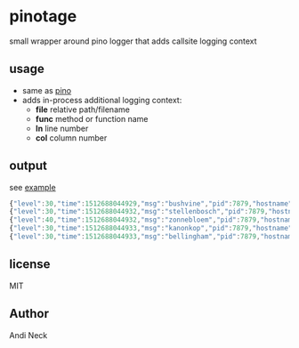 # pinotage

small wrapper around pino logger that adds callsite logging context

## usage

- same as [pino](https://github.com/pinojs/pino)
- adds in-process additional logging context:
  - **file** relative path/filename
  - **func** method or function name
  - **ln** line number
  - **col** column number

## output

see [example](example.js)

```js
{"level":30,"time":1512688044929,"msg":"bushvine","pid":7879,"hostname":"io-2.local","v":1,"file":"example.js","fuc":null,"ln":5,"col":8}
{"level":30,"time":1512688044932,"msg":"stellenbosch","pid":7879,"hostname":"io-2.local","v":1,"file":"example.js","fuc":"myFunction","ln":9,"col":10}
{"level":40,"time":1512688044932,"msg":"zonnebloem","pid":7879,"hostname":"io-2.local","v":1,"file":"example.js","fuc":"myLambda","ln":14,"col":29}
{"level":30,"time":1512688044933,"msg":"kanonkop","pid":7879,"hostname":"io-2.local","v":1,"file":"example.js","fuc":"MyClass","ln":20,"col":12}
{"level":30,"time":1512688044933,"msg":"bellingham","pid":7879,"hostname":"io-2.local","v":1,"file":"example.js","fuc":print,"ln":23,"col":21}
```

## license

MIT

## Author

Andi Neck